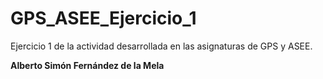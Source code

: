 # GPS_ASEE_Ejercicio_1
Ejercicio 1 de la actividad desarrollada en las asignaturas de GPS y ASEE.

**Alberto Simón Fernández de la Mela**

